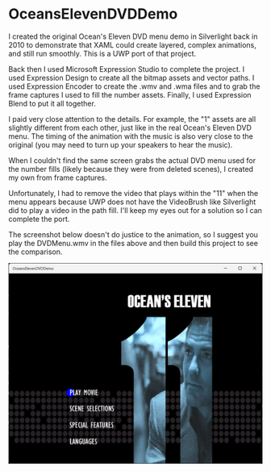 # OceansElevenDVDDemo

I created the original Ocean's Eleven DVD menu demo in Silverlight back in 2010 to demonstrate that XAML could create layered, complex animations, and still run smoothly.  This is a UWP port of that project.  

Back then I used Microsoft Expression Studio to complete the project.  I used Expression Design to create all the bitmap assets and vector paths.  I used Expression Encoder to create the .wmv and .wma files and to grab the frame captures I used to fill the number assets.  Finally, I used Expression Blend to put it all together.

I paid very close attention to the details.  For example, the "1" assets are all slightly different from each other, just like in the real Ocean's Eleven DVD menu.  The timing of the animation with the music is also very close to the original (you may need to turn up your speakers to hear the music).  

When I couldn't find the same screen grabs the actual DVD menu used for the number fills (likely because they were from deleted scenes), I created my own from frame captures.

Unfortunately, I had to remove the video that plays within the "11" when the menu appears because UWP does not have the VideoBrush like Silverlight did to play a video in the path fill.  I'll keep my eyes out for a solution so I can complete the port.

The screenshot below doesn't do justice to the animation, so I suggest you play the DVDMenu.wmv in the files above and then build this project to see the comparison.  

![](OceansElevenDVDDemoScreenShot.png?raw=true)
